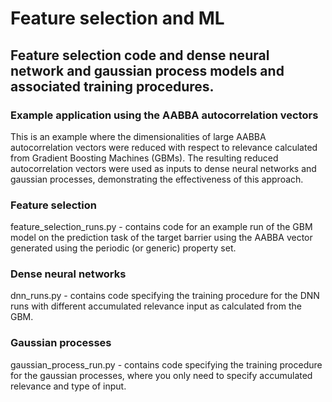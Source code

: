 # Feature selection and ML
## Feature selection code and dense neural network and gaussian process models and associated training procedures.
### Example application using the AABBA autocorrelation vectors
This is an example where the dimensionalities of large AABBA autocorrelation vectors were reduced with respect to relevance calculated from Gradient Boosting Machines (GBMs). The resulting reduced autocorrelation vectors were used as inputs to dense neural networks and gaussian processes, demonstrating the effectiveness of this approach. 
### Feature selection
feature_selection_runs.py - contains code for an example run of the GBM model on the prediction task of the target barrier using the AABBA vector generated using the periodic (or generic) property set.
### Dense neural networks
dnn_runs.py - contains code specifying the training procedure for the DNN runs with different accumulated relevance input as calculated from the GBM. 
### Gaussian processes
gaussian_process_run.py - contains code specifying the training procedure for the gaussian processes, where you only need to specify accumulated relevance and type of input.

